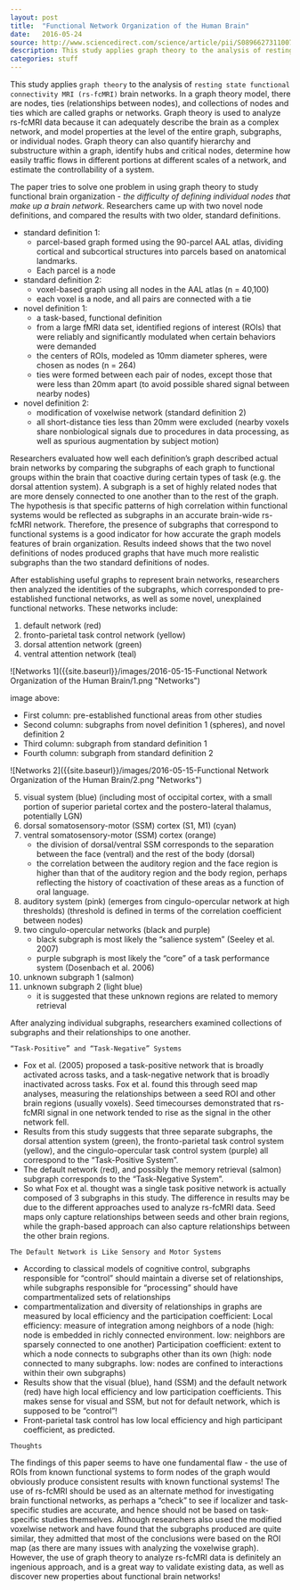 ```yaml
---
layout: post
title:  "Functional Network Organization of the Human Brain"
date:   2016-05-24
source: http://www.sciencedirect.com/science/article/pii/S0896627311007926
description: This study applies graph theory to the analysis of resting state functional connectivity MRI (rs-fcMRI) brain networks. Graph theory is used to analyze rs-fcMRI data because it can adequately describe the brain as a complex network, and model properties at the level of the entire graph, subgraphs, or individual nodes.The paper tries to solve one problem in using graph theory to study functional brain organization - the difficulty of defining individual nodes that make up a brain network.
categories: stuff
---
```


This study applies `graph theory` to the analysis of `resting state functional connectivity MRI (rs-fcMRI)` brain networks. In a graph theory model, there are nodes, ties (relationships between nodes), and collections of nodes and ties which are called graphs or networks. Graph theory is used to analyze rs-fcMRI data because it can adequately describe the brain as a complex network, and model properties at the level of the entire graph, subgraphs, or individual nodes. Graph theory can also quantify hierarchy and substructure within a graph, identify hubs and critical nodes, determine how easily traffic flows in different portions at different scales of a network, and estimate the controllability of a system.

The paper tries to solve one problem in using graph theory to study functional brain organization - *the difficulty of defining individual nodes that make up a brain network*. Researchers came up with two novel node definitions, and compared the results with two older, standard definitions.

- standard definition 1:
    - parcel-based graph formed using the 90-parcel AAL atlas, dividing cortical and subcortical structures into parcels based on anatomical landmarks.
    - Each parcel is a node
- standard definition 2:
    - voxel-based graph using all nodes in the AAL atlas (n = 40,100)
    - each voxel is a node, and all pairs are connected with a tie
- novel definition 1:
    - a task-based, functional definition
    - from a large fMRI data set, identified regions of interest (ROIs) that were reliably and significantly modulated when certain behaviors were demanded
    - the centers of ROIs, modeled as 10mm diameter spheres, were chosen as nodes (n = 264)
    - ties were formed between each pair of nodes, except those that were less than 20mm apart (to avoid possible shared signal between nearby nodes)
- novel definition 2:
    - modification of voxelwise network (standard definition 2)
    - all short-distance ties less than 20mm were excluded (nearby voxels share nonbiological signals due to procedures in data processing, as well as spurious augmentation by subject motion)

Researchers evaluated how well each definition’s graph described actual brain networks by comparing the subgraphs of each graph to functional groups within the brain that coactive during certain types of task (e.g. the dorsal attention system). A subgraph is a set of highly related nodes that are more densely connected to one another than to the rest of the graph. The hypothesis is that specific patterns of high correlation within functional systems would be reflected as subgraphs in an accurate brain-wide rs-fcMRI network. Therefore, the presence of subgraphs that correspond to functional systems is a good indicator for how accurate the graph models features of brain organization. Results indeed shows that the two novel definitions of nodes produced graphs that have much more realistic subgraphs than the two standard definitions of nodes.

After establishing useful graphs to represent brain networks, researchers then analyzed the identities of the subgraphs, which corresponded to pre-established functional networks, as well as some novel, unexplained functional networks. These networks include:

1. default network (red)
2. fronto-parietal task control network (yellow)
3. dorsal attention network (green)
4. ventral attention network (teal)

![Networks 1]({{site.baseurl}}/images/2016-05-15-Functional Network Organization of the Human Brain/1.png "Networks")

image above:

- First column: pre-established functional areas from other studies
- Second column: subgraphs from novel definition 1 (spheres), and novel definition 2
- Third column: subgraph from standard definition 1
- Fourth column: subgraph from standard definition 2

![Networks 2]({{site.baseurl}}/images/2016-05-15-Functional Network Organization of the Human Brain/2.png "Networks")

5. visual system (blue) (including most of occipital cortex, with a small portion of superior parietal cortex and the postero-lateral thalamus, potentially LGN)
6. dorsal somatosensory-motor (SSM) cortex (S1, M1) (cyan)
7. ventral somatosensory-motor (SSM) cortex (orange)
    - the division of dorsal/ventral SSM corresponds to the separation between the face (ventral) and the rest of the body (dorsal)
    - the correlation between the auditory region and the face region is higher than that of the auditory region and the body region, perhaps reflecting the history of coactivation of these areas as a function of oral language.
8. auditory system (pink) (emerges from cingulo-opercular network at high thresholds) (threshold is defined in terms of the correlation coefficient between nodes)
9. two cingulo-opercular networks (black and purple)
    - black subgraph is most likely the “salience system” (Seeley et al. 2007)
    - purple subgraph is most likely the “core” of a task performance system (Dosenbach et al. 2006)
10. unknown subgraph 1 (salmon)
11. unknown subgraph 2 (light blue)
    - it is suggested that these unknown regions are related to memory retrieval

After analyzing individual subgraphs, researchers examined collections of subgraphs and their relationships to one another.

`“Task-Positive” and “Task-Negative” Systems`

- Fox et al. (2005) proposed a task-positive network that is broadly activated across tasks, and a task-negative network that is broadly inactivated across tasks. Fox et al. found this through seed map analyses, measuring the relationships between a seed ROI and other brain regions (usually voxels). Seed timecourses demonstrated that rs-fcMRI signal in one network tended to rise as the signal in the other network fell.
- Results from this study suggests that three separate subgraphs, the dorsal attention system (green), the fronto-parietal task control system (yellow), and the cingulo-opercular task control system (purple) all correspond to the “Task-Positive System”.
- The default network (red), and possibly the memory retrieval (salmon) subgraph corresponds to the “Task-Negative System”.
- So what Fox et al. thought was a single task positive network is actually composed of 3 subgraphs in this study. The difference in results may be due to the different approaches used to analyze rs-fcMRI data. Seed maps only capture relationships between seeds and other brain regions, while the graph-based approach can also capture relationships between the other brain regions.

`The Default Network is Like Sensory and Motor Systems`

- According to classical models of cognitive control, subgraphs responsible for “control” should maintain a diverse set of relationships, while subgraphs responsible for “processing” should have compartmentalized sets of relationships
- compartmentalization and diversity of relationships in graphs are measured by local efficiency and the participation coefficient:
Local efficiency: measure of integration among neighbors of a node (high: node is embedded in richly connected environment. low: neighbors are sparsely connected to one another)
Participation coefficient: extent to which a node connects to subgraphs other than its own (high: node connected to many subgraphs. low: nodes are confined to interactions within their own subgraphs)
- Results show that the visual (blue), hand (SSM) and the default network (red) have high local efficiency and low participation coefficients. This makes sense for visual and SSM, but not for default network, which is supposed to be “control”!
- Front-parietal task control has low local efficiency and high participant coefficient, as predicted.

`Thoughts`

The findings of this paper seems to have one fundamental flaw - the use of ROIs from known functional systems to form nodes of the graph would obviously produce consistent results with known functional systems! The use of rs-fcMRI should be used as an alternate method for investigating brain functional networks, as perhaps a “check” to see if localizer and task-specific studies are accurate, and hence should not be based on task-specific studies themselves. Although researchers also used the modified voxelwise network and have found that the subgraphs produced are quite similar, they admitted that most of the conclusions were based on the ROI map (as there are many issues with analyzing the voxelwise graph). However, the use of graph theory to analyze rs-fcMRI data is definitely an ingenious approach, and is a great way to validate existing data, as well as discover new properties about functional brain networks!